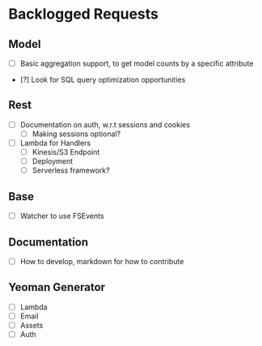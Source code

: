Backlogged Requests
===============   

Model
----------------------
- [ ] Basic aggregation support, to get model counts by a specific attribute
- [?] Look for SQL query optimization opportunities

Rest
----------------------
- [ ] Documentation on auth, w.r.t sessions and cookies
   - [ ] Making sessions optional?
- [ ] Lambda for Handlers
  - [ ] Kinesis/S3 Endpoint
  - [ ] Deployment
  - [ ] Serverless framework?

Base
-----------------------
- [ ] Watcher to use FSEvents

Documentation
-----------------------
- [ ] How to develop, markdown for how to contribute

Yeoman Generator
-----------------
- [ ] Lambda
- [ ] Email
- [ ] Assets
- [ ] Auth